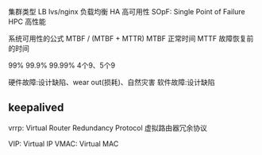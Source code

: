 集群类型
    LB  lvs/nginx 负载均衡
    HA  高可用性
        SOpF: Single Point of Failure
    HPC 高性能

系统可用性的公式 MTBF / (MTBF + MTTR)
    MTBF 正常时间
    MTTF 故障恢复前的时间

99%
99.9%
99.99%
4个9、5个9

硬件故障:设计缺陷、wear out(损耗)、自然灾害
软件故障:设计缺陷


## keepalived 

vrrp: Virtual Router Redundancy Protocol
    虚拟路由器冗余协议

VIP:    Virtual IP
VMAC:   Virtual MAC
